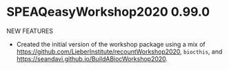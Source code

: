 # SPEAQeasyWorkshop2020 0.99.0

NEW FEATURES

* Created the initial version of the workshop package using a mix of
<https://github.com/LieberInstitute/recountWorkshop2020>,
`biocthis`, and <https://seandavi.github.io/BuildABiocWorkshop2020>.
